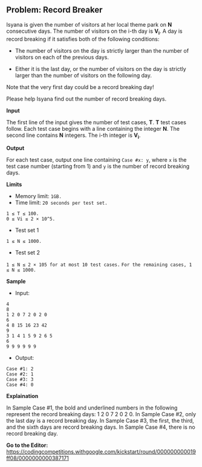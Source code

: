 ## Problem: Record Breaker

Isyana is given the number of visitors at her local theme park on **N** consecutive days. The number of visitors on the i-th day is **V<sub>i</sub>**. A day is record breaking if it satisfies both of the following conditions:

- The number of visitors on the day is strictly larger than the number of visitors on each of the previous days.

- Either it is the last day, or the number of visitors on the day is strictly larger than the number of visitors on the following day.

Note that the very first day could be a record breaking day!

Please help Isyana find out the number of record breaking days.

**Input**

The first line of the input gives the number of test cases, **T**. **T** test cases follow. Each test case begins with a line containing the integer **N**. The second line contains **N** integers. The i-th integer is **V<sub>i</sub>**.

**Output**

For each test case, output one line containing `Case #x: y`, where `x` is the test case number (starting from 1) and `y` is the number of record breaking days.

**Limits**

- Memory limit: `1GB.`
- Time limit: `20 seconds per test set.`

```
1 ≤ T ≤ 100.
0 ≤ Vi ≤ 2 × 10^5.
```

- Test set 1

`1 ≤ N ≤ 1000.`

- Test set 2

`1 ≤ N ≤ 2 × 105 for at most 10 test cases.`
`For the remaining cases, 1 ≤ N ≤ 1000.`

**Sample**

- Input:
```
4
8
1 2 0 7 2 0 2 0
6
4 8 15 16 23 42
9
3 1 4 1 5 9 2 6 5
6
9 9 9 9 9 9
```

- Output:
```
Case #1: 2
Case #2: 1
Case #3: 3
Case #4: 0
```

**Explaination**

In Sample Case #1, the bold and underlined numbers in the following represent the record breaking days: 1 2 0 7 2 0 2 0.
In Sample Case #2, only the last day is a record breaking day.
In Sample Case #3, the first, the third, and the sixth days are record breaking days.
In Sample Case #4, there is no record breaking day.

**Go to the Editor:** <https://codingcompetitions.withgoogle.com/kickstart/round/000000000019ff08/0000000000387171>

